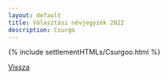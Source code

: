 ```yaml
---
layout: default
title: Választási névjegyzék 2022
description: Csurgó
---
```


{% include settlementHTMLs/Csurgoo.html %}

[Vissza](./)